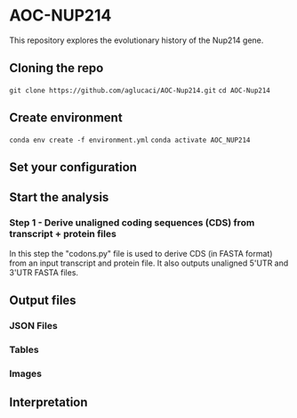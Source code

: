 
# AOC-NUP214

This repository explores the evolutionary history of the Nup214 gene.

## Cloning the repo

`git clone https://github.com/aglucaci/AOC-Nup214.git`
`cd AOC-Nup214`

## Create environment

`conda env create -f environment.yml`
`conda activate AOC_NUP214`

## Set your configuration

## Start the analysis

### Step 1 - Derive unaligned coding sequences (CDS) from transcript + protein files
In this step the "codons.py" file is used to derive CDS (in FASTA format) from an input transcript and protein file. It also outputs unaligned 5'UTR and 3'UTR FASTA files.

## Output files

### JSON Files

### Tables

### Images

## Interpretation


